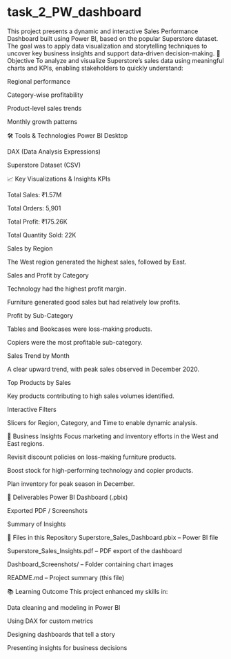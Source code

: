 # task_2_PW_dashboard
This project presents a dynamic and interactive Sales Performance Dashboard built using Power BI, based on the popular Superstore dataset. The goal was to apply data visualization and storytelling techniques to uncover key business insights and support data-driven decision-making.
🎯 Objective
To analyze and visualize Superstore’s sales data using meaningful charts and KPIs, enabling stakeholders to quickly understand:

Regional performance

Category-wise profitability

Product-level sales trends

Monthly growth patterns

🛠 Tools & Technologies
Power BI Desktop

DAX (Data Analysis Expressions)

Superstore Dataset (CSV)

📈 Key Visualizations & Insights
KPIs

Total Sales: ₹1.57M

Total Orders: 5,901

Total Profit: ₹175.26K

Total Quantity Sold: 22K

Sales by Region

The West region generated the highest sales, followed by East.

Sales and Profit by Category

Technology had the highest profit margin.

Furniture generated good sales but had relatively low profits.

Profit by Sub-Category

Tables and Bookcases were loss-making products.

Copiers were the most profitable sub-category.

Sales Trend by Month

A clear upward trend, with peak sales observed in December 2020.

Top Products by Sales

Key products contributing to high sales volumes identified.

Interactive Filters

Slicers for Region, Category, and Time to enable dynamic analysis.

📌 Business Insights
Focus marketing and inventory efforts in the West and East regions.

Revisit discount policies on loss-making furniture products.

Boost stock for high-performing technology and copier products.

Plan inventory for peak season in December.

📎 Deliverables
Power BI Dashboard (.pbix)

Exported PDF / Screenshots

Summary of Insights

📁 Files in this Repository
Superstore_Sales_Dashboard.pbix – Power BI file

Superstore_Sales_Insights.pdf – PDF export of the dashboard

Dashboard_Screenshots/ – Folder containing chart images

README.md – Project summary (this file)

📚 Learning Outcome
This project enhanced my skills in:

Data cleaning and modeling in Power BI

Using DAX for custom metrics

Designing dashboards that tell a story

Presenting insights for business decisions
